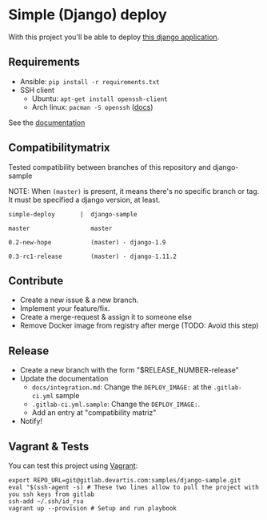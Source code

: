 # Simple (Django) deploy

With this project you'll be able to deploy [this django application](https://gitlab.devartis.com/samples/django-sample).

## Requirements

- Ansible: `pip install -r requirements.txt`
- SSH client
  - Ubuntu: `apt-get install openssh-client`
  - Arch linux: `pacman -S openssh` ([docs](https://wiki.archlinux.org/index.php/Secure_Shell#OpenSSH))

See the [documentation](docs/index.md)

## Compatibilitymatrix

Tested compatibility between branches of this repository and django-sample

NOTE: When `(master)` is present, it means there's no specific branch or tag. It must be specified a django version, at least.

    simple-deploy       |  django-sample

    master                 master

    0.2-new-hope           (master) - django-1.9

    0.3-rc1-release        (master) - django-1.11.2

## Contribute

- Create a new issue & a new branch.
- Implement your feature/fix.
- Create a merge-request & assign it to someone else
- Remove Docker image from registry after merge (TODO: Avoid this step)

## Release

- Create a new branch with the form "$RELEASE_NUMBER-release"
- Update the documentation
  - `docs/integration.md`: Change the `DEPLOY_IMAGE:` at the `.gitlab-ci.yml` sample
  - `.gitlab-ci.yml.sample`: Change the `DEPLOY_IMAGE:`.
  - Add an entry at "compatibility matriz"
- Notify!



## Vagrant & Tests

You can test this project using [Vagrant](https://www.vagrantup.com/):

    export REPO_URL=git@gitlab.devartis.com:samples/django-sample.git
    eval "$(ssh-agent -s) # These two lines allow to pull the project with you ssh keys from gitlab
    ssh-add ~/.ssh/id_rsa
    vagrant up --provision # Setup and run playbook